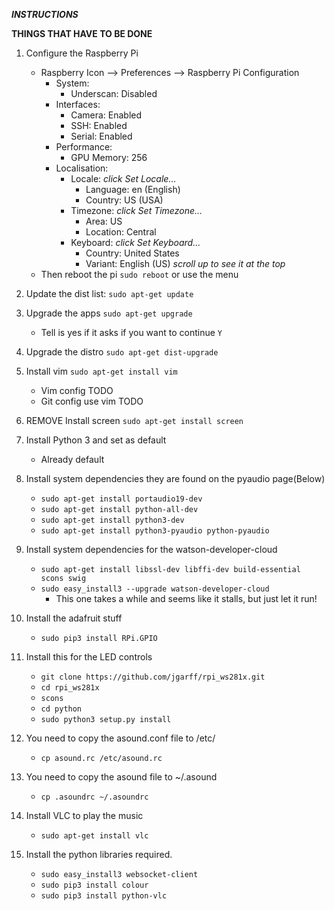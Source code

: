 ***INSTRUCTIONS***

**THINGS THAT HAVE TO BE DONE**

1. Configure the Raspberry Pi
      * Raspberry Icon --> Preferences --> Raspberry Pi Configuration
          * System:
            * Underscan: Disabled
          * Interfaces:
            * Camera: Enabled
            * SSH: Enabled
            * Serial: Enabled
          * Performance:
            * GPU Memory: 256
          * Localisation:
            * Locale: *click Set Locale...*
              * Language: en (English)
              * Country: US (USA)
            * Timezone: *click Set Timezone...*
              * Area: US
              * Location: Central
            * Keyboard: *click Set Keyboard...*
              * Country: United States
              * Variant: English (US)  *scroll up to see it at the top*
      * Then reboot the pi `sudo reboot` or use the menu

2. Update the dist list: `sudo apt-get update`

3. Upgrade the apps `sudo apt-get upgrade`
    * Tell is yes if it asks if you want to continue `Y`

4. Upgrade the distro `sudo apt-get dist-upgrade`

5. Install vim `sudo apt-get install vim`
    * Vim config TODO
    * Git config use vim TODO

6. REMOVE Install screen `sudo apt-get install screen`

7. Install Python 3 and set as default
    * Already default

8. Install system dependencies they are found on the pyaudio page(Below)
    * `sudo apt-get install portaudio19-dev`
    * `sudo apt-get install python-all-dev`
    * `sudo apt-get install python3-dev`
    * `sudo apt-get install python3-pyaudio python-pyaudio`

9. Install system dependencies for the watson-developer-cloud
    * `sudo apt-get install libssl-dev libffi-dev build-essential scons swig`
    * `sudo easy_install3 --upgrade watson-developer-cloud`
        * This one takes a while and seems like it stalls, but just let it run!

10. Install the adafruit stuff  
    * `sudo pip3 install RPi.GPIO`

11. Install this for the LED controls
    * `git clone https://github.com/jgarff/rpi_ws281x.git`
    * `cd rpi_ws281x`
    * `scons`
    * `cd python`
    * `sudo python3 setup.py install`

12. You need to copy the asound.conf file to /etc/
    * `cp asound.rc /etc/asound.rc`

13. You need to copy the asound file to ~/.asound
    * `cp .asoundrc ~/.asoundrc`

14. Install VLC to play the music
    * `sudo apt-get install vlc`

14. Install the python libraries required.
    * `sudo easy_install3 websocket-client`
    * `sudo pip3 install colour`
    * `sudo pip3 install python-vlc`
